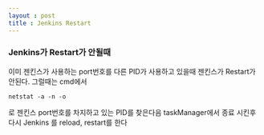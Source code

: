 ```yaml
---
layout : post
title : Jenkins Restart
---
```


### Jenkins가 Restart가 안될때

이미 젠킨스가 사용하는 port번호를 다른 PID가 사용하고 있을때 젠킨스가 Restart가 안된다. 그럴때는 cmd에서  

`netstat -a -n -o`

로 젠킨스 port번호를 차지하고 있는 PID를 찾은다음 taskManager에서 종료 시킨후 다시 Jenkins 를 reload, restart를 한다
